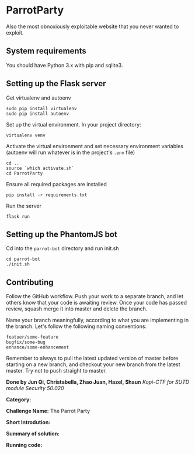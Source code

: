 # ParrotParty
Also the most obnoxiously exploitable website that you never wanted to exploit.


## System requirements

You should have Python 3.x with pip and sqlite3.

## Setting up the Flask server

Get virtualenv and autoenv

```
sudo pip install virtualenv
sudo pip install autoenv
```

Set up the virtual environment. In your project directory:

```
virtualenv venv
```

Activate the virtual environment and set necessary environment variables (autoenv will run whatever is in the project's `.env` file)

```
cd ..
source `which activate.sh`
cd ParrotParty
```

Ensure all required packages are installed

```
pip install -r requirements.txt
```
Run the server

```
flask run
```

## Setting up the PhantomJS bot

Cd into the `parrot-bot` directory and run init.sh
```
cd parrot-bot
./init.sh
```

## Contributing

Follow the GitHub workflow. Push your work to a separate branch, and let others know that your code is awaiting review. Once your code has passed review, squash merge it into master and delete the branch.

Name your branch meaningfully, according to what you are implementing in the branch.
Let's follow the following naming conventions:

```
featuer/some-feature
bugfix/some-bug
enhance/some-enhancement
```

Remember to always to pull the latest updated version of master before starting on a new branch, and checkout your new branch from the latest master. Try not to push straight to master.

**Done by Jun Qi, Christabella, Zhao Juan, Hazel, Shaun**
_Kopi-CTF for SUTD module Security 50.020_

**Category:**

**Challenge Name:** The Parrot Party

**Short Introdution:**

**Summary of solution:**

**Running code:**
